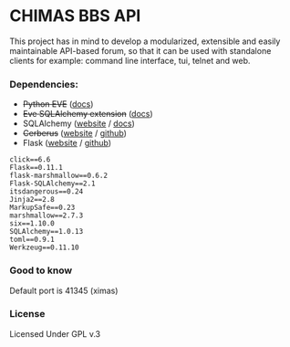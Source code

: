 # CHIMAS BBS API

This project has in mind to develop a modularized, extensible and easily maintainable API-based forum, so that it can be used with standalone clients for example: command line interface, tui, telnet and web.

### Dependencies:

* ~~Python EVE~~ ([docs](http://python-eve.org/))
* ~~Eve SQLAlchemy extension~~ ([docs](https://eve-sqlalchemy.readthedocs.io/))
* SQLAlchemy ([website](http://www.sqlalchemy.org/) / [docs](http://docs.sqlalchemy.org/en/rel_1_0/))
* ~~Cerberus~~ ([website](http://python-cerberus.org/) / [github](https://github.com/nicolaiarocci/cerberus))
* Flask ([website](http://flask.pocoo.org/) / [github](https://github.com/pallets/flask))

```
click==6.6
Flask==0.11.1
flask-marshmallow==0.6.2
Flask-SQLAlchemy==2.1
itsdangerous==0.24
Jinja2==2.8
MarkupSafe==0.23
marshmallow==2.7.3
six==1.10.0
SQLAlchemy==1.0.13
toml==0.9.1
Werkzeug==0.11.10
```

### Good to know

Default port is 41345 (ximas)

### License

Licensed Under GPL v.3
